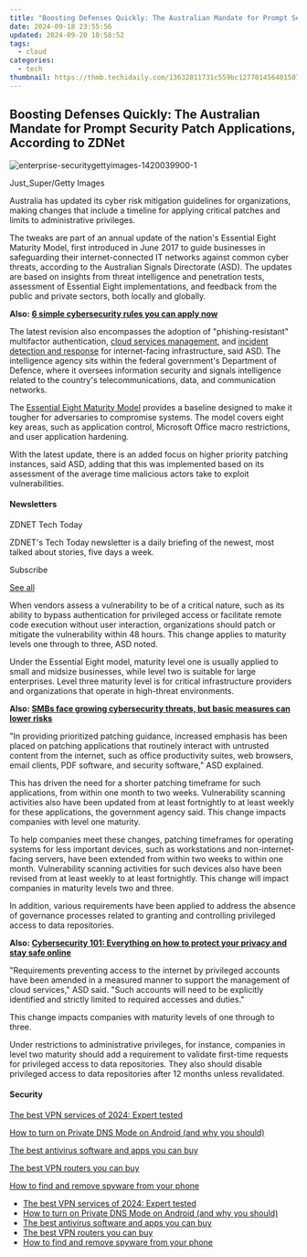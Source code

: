 ```yaml
---
title: "Boosting Defenses Quickly: The Australian Mandate for Prompt Security Patch Applications, According to ZDNet"
date: 2024-09-18 23:55:56
updated: 2024-09-20 10:58:52
tags:
  - cloud
categories:
  - tech
thumbnail: https://thmb.techidaily.com/13632811731c559bc127701456401507af159186a9de22e1aa59a5e7f9127b24.jpg
---
```


## Boosting Defenses Quickly: The Australian Mandate for Prompt Security Patch Applications, According to ZDNet

![enterprise-securitygettyimages-1420039900-1](https://www.zdnet.com/a/img/resize/fdeb7796f79b592c79a267565d94cfd5191a858f/2023/11/27/94d82a14-4085-4a4e-95c7-7e0665b307a3/enterprise-securitygettyimages-1420039900-1.jpg?auto=webp&width=1280)

Just\_Super/Getty Images

Australia has updated its cyber risk mitigation guidelines for organizations, making changes that include a timeline for applying critical patches and limits to administrative privileges. 

The tweaks are part of an annual update of the nation's Essential Eight Maturity Model, first introduced in June 2017 to guide businesses in safeguarding their internet-connected IT networks against common cyber threats, according to the Australian Signals Directorate (ASD). The updates are based on insights from threat intelligence and penetration tests, assessment of Essential Eight implementations, and feedback from the public and private sectors, both locally and globally.

**Also: [6 simple cybersecurity rules you can apply now](https://www.zdnet.com/article/6-simple-cybersecurity-rules-you-can-apply-now/)**

The latest revision also encompasses the adoption of "phishing-resistant" multifactor authentication, [cloud services management](https://www.zdnet.com/article/australia-releases-cloud-security-guides-for-smbs/), and [incident detection and response](https://www.zdnet.com/article/australia-seeks-stiffer-penalty-for-data-breaches-amidst-spate-of-security-incidents/) for internet-facing infrastructure, said ASD. The intelligence agency sits within the federal government's Department of Defence, where it oversees information security and signals intelligence related to the country's telecommunications, data, and communication networks. 

The [Essential Eight Maturity Model](https://www.cyber.gov.au/resources-business-and-government/essential-cyber-security/essential-eight/essential-eight-explained) provides a baseline designed to make it tougher for adversaries to compromise systems. The model covers eight key areas, such as application control, Microsoft Office macro restrictions, and user application hardening. 

With the latest update, there is an added focus on higher priority patching instances, said ASD, adding that this was implemented based on its assessment of the average time malicious actors take to exploit vulnerabilities. 

#### Newsletters

ZDNET Tech Today

ZDNET's Tech Today newsletter is a daily briefing of the newest, most talked about stories, five days a week.

 Subscribe

[See all](https://www.zdnet.com/newsletters/)

When vendors assess a vulnerability to be of a critical nature, such as its ability to bypass authentication for privileged access or facilitate remote code execution without user interaction, organizations should patch or mitigate the vulnerability within 48 hours. This change applies to maturity levels one through to three, ASD noted. 

Under the Essential Eight model, maturity level one is usually applied to small and midsize businesses, while level two is suitable for large enterprises. Level three maturity level is for critical infrastructure providers and organizations that operate in high-threat environments. 

**Also: [SMBs face growing cybersecurity threats, but basic measures can lower risks](https://www.zdnet.com/article/smbs-face-growing-cybersecurity-threats-but-basic-measures-can-lower-risks/)**

"In providing prioritized patching guidance, increased emphasis has been placed on patching applications that routinely interact with untrusted content from the internet, such as office productivity suites, web browsers, email clients, PDF software, and security software," ASD explained. 

This has driven the need for a shorter patching timeframe for such applications, from within one month to two weeks. Vulnerability scanning activities also have been updated from at least fortnightly to at least weekly for these applications, the government agency said. This change impacts companies with level one maturity.

To help companies meet these changes, patching timeframes for operating systems for less important devices, such as workstations and non-internet-facing servers, have been extended from within two weeks to within one month. Vulnerability scanning activities for such devices also have been revised from at least weekly to at least fortnightly. This change will impact companies in maturity levels two and three. 

In addition, various requirements have been applied to address the absence of governance processes related to granting and controlling privileged access to data repositories. 

**Also: [Cybersecurity 101: Everything on how to protect your privacy and stay safe online](https://www.zdnet.com/article/cybersecurity-101-everything-on-how-to-protect-your-privacy-and-stay-safe-online/)**

"Requirements preventing access to the internet by privileged accounts have been amended in a measured manner to support the management of cloud services," ASD said. "Such accounts will need to be explicitly identified and strictly limited to required accesses and duties."

This change impacts companies with maturity levels of one through to three. 

Under restrictions to administrative privileges, for instance, companies in level two maturity should add a requirement to validate first-time requests for privileged access to data repositories. They also should disable privileged access to data repositories after 12 months unless revalidated. 

#### Security

[The best VPN services of 2024: Expert tested](https://www.zdnet.com/article/best-vpn/ "The best VPN services of 2024: Expert tested")

[How to turn on Private DNS Mode on Android (and why you should)](https://www.zdnet.com/article/how-to-turn-on-private-dns-mode-on-android-and-why-you-should/ "How to turn on Private DNS Mode on Android (and why you should)")

[The best antivirus software and apps you can buy](https://www.zdnet.com/article/best-antivirus/ "The best antivirus software and apps you can buy")

[The best VPN routers you can buy](https://www.zdnet.com/article/best-vpn-router/ "The best VPN routers you can buy")

[How to find and remove spyware from your phone](https://www.zdnet.com/article/how-to-find-and-remove-spyware-from-your-phone/ "How to find and remove spyware from your phone")

* [The best VPN services of 2024: Expert tested](https://www.zdnet.com/article/best-vpn/ "The best VPN services of 2024: Expert tested")
* [How to turn on Private DNS Mode on Android (and why you should)](https://www.zdnet.com/article/how-to-turn-on-private-dns-mode-on-android-and-why-you-should/ "How to turn on Private DNS Mode on Android (and why you should)")
* [The best antivirus software and apps you can buy](https://www.zdnet.com/article/best-antivirus/ "The best antivirus software and apps you can buy")
* [The best VPN routers you can buy](https://www.zdnet.com/article/best-vpn-router/ "The best VPN routers you can buy")
* [How to find and remove spyware from your phone](https://www.zdnet.com/article/how-to-find-and-remove-spyware-from-your-phone/ "How to find and remove spyware from your phone")

<ins class="adsbygoogle"
     style="display:block"
     data-ad-format="autorelaxed"
     data-ad-client="ca-pub-7571918770474297"
     data-ad-slot="1223367746"></ins>



<ins class="adsbygoogle"
     style="display:block"
     data-ad-client="ca-pub-7571918770474297"
     data-ad-slot="8358498916"
     data-ad-format="auto"
     data-full-width-responsive="true"></ins>
